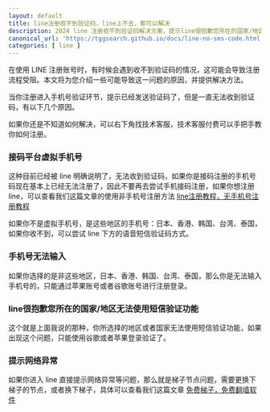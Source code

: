 ```yaml
---
layout: default
title: line注册收不到验证码，line上不去，都可以解决
description: 2024 line 注册收不到验证码解决方案，提示line很抱歉您所在的国家/地区无法使用短信验证功能，固定电话、以“050”开头的电话号码或虚拟电话号码，无法用于验证是否有其他解决方案呢？轻松的快速的注册 line，如果你遇到此类问题，一并可以解决。
canonical_url: 'https://tggsearch.github.io/docs/line-no-sms-code.html'
categories: [ line ]
---
```

在使用 LINE 注册账号时，有时候会遇到收不到验证码的情况，这可能会导致注册流程受阻。本文将为您介绍一些可能导致这一问题的原因，并提供解决方法。

当你注册进入手机号验证环节，提示已经发送验证码了，但是一直无法收到验证码，有以下几个原因。

<p class="red-text-word">
如果你还是不知道如何解决，可以右下角找技术客服，技术客服付费可以手把手教你如何注册。
</p>

### 接码平台虚拟手机号
这种目前已经被 line 明确说明了，无法收到验证码，如果你是接码注册的手机号码现在基本上已经无法注册了，因此不要再去尝试手机接码注册，如果你想注册 line，可以查看我们这篇文章的使用非手机号注册方法 [line注册教程，无手机号注册教程](./line-register.html)

如果你不是虚拟手机号，是这些地区的手机号：日本、香港、韩国、台湾、泰国，如果你收不到，可以尝试 line 下方的语音短信验证码方式。

### 手机号无法输入
如果你选择的是非这些地区，日本、香港、韩国、台湾、泰国，那么你是无法输入手机号的，只能通过苹果账号或者谷歌账号进行注册登录。

### line很抱歉您所在的国家/地区无法使用短信验证功能
这个就是上面我说的那种，你所选择的地区或者国家无法使用短信验证功能，如果出现这个问题，只能使用谷歌或者苹果登录验证了。

### 提示网络异常
如果你进入 line 直接提示网络异常等问题，那么就是梯子节点问题，需要更换下梯子的节点，或者换下梯子，具体可以查看我们这篇文章 [免费梯子，免费翻墙软件](./vpn-kl.html)